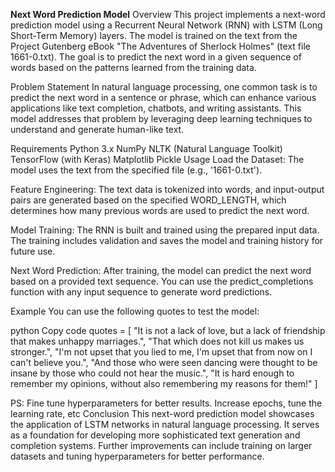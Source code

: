 **Next Word Prediction Model**
Overview
This project implements a next-word prediction model using a Recurrent Neural Network (RNN) with LSTM (Long Short-Term Memory) layers. The model is trained on the text from the Project Gutenberg eBook "The Adventures of Sherlock Holmes" (text file 1661-0.txt). The goal is to predict the next word in a given sequence of words based on the patterns learned from the training data.

Problem Statement
In natural language processing, one common task is to predict the next word in a sentence or phrase, which can enhance various applications like text completion, chatbots, and writing assistants. This model addresses that problem by leveraging deep learning techniques to understand and generate human-like text.

Requirements
Python 3.x
NumPy
NLTK (Natural Language Toolkit)
TensorFlow (with Keras)
Matplotlib
Pickle
Usage
Load the Dataset: The model uses the text from the specified file (e.g., '1661-0.txt'). 

Feature Engineering: The text data is tokenized into words, and input-output pairs are generated based on the specified WORD_LENGTH, which determines how many previous words are used to predict the next word.

Model Training: The RNN is built and trained using the prepared input data. The training includes validation and saves the model and training history for future use.

Next Word Prediction: After training, the model can predict the next word based on a provided text sequence. You can use the predict_completions function with any input sequence to generate word predictions.

Example
You can use the following quotes to test the model:

python
Copy code
quotes = [
    "It is not a lack of love, but a lack of friendship that makes unhappy marriages.",
    "That which does not kill us makes us stronger.",
    "I'm not upset that you lied to me, I'm upset that from now on I can't believe you.",
    "And those who were seen dancing were thought to be insane by those who could not hear the music.",
    "It is hard enough to remember my opinions, without also remembering my reasons for them!"
]


PS: Fine tune hyperparameters for better results. Increase epochs, tune the learning rate, etc
Conclusion
This next-word prediction model showcases the application of LSTM networks in natural language processing. It serves as a foundation for developing more sophisticated text generation and completion systems. Further improvements can include training on larger datasets and tuning hyperparameters for better performance.

